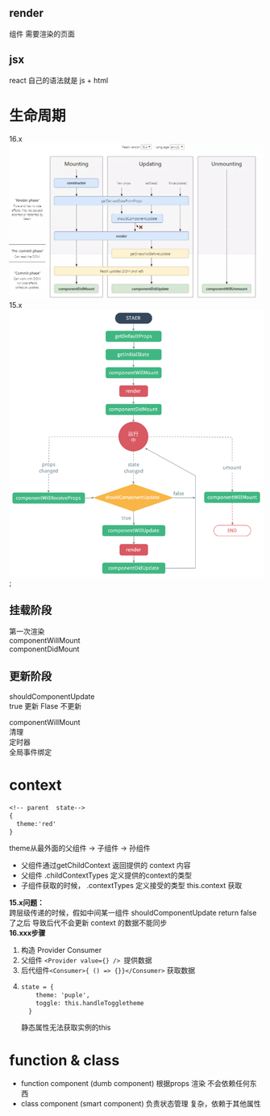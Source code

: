 ## render
组件 需要渲染的页面

## jsx
react 自己的语法就是 js + html

# 生命周期
16.x
![16.x](https://raw.githubusercontent.com/shunwuyu/lesson_md/master/react/life-cycle/src/new.jpg) 
15.x
![15.x](https://raw.githubusercontent.com/shunwuyu/lesson_md/master/react/life-cycle/src/old.png);
## 挂载阶段
第一次渲染  
componentWillMount  
componentDidMount
## 更新阶段
shouldComponentUpdate  
true 更新
Flase 不更新  


componentWillMount  
清理  
定时器  
全局事件绑定

# context
```
<!-- parent  state-->
{
  theme:'red'
}
```

theme从最外面的父组件 -> 子组件 -> 孙组件  
- 父组件通过getChildContext 返回提供的 context 内容
- 父组件 .childContextTypes 定义提供的context的类型
- 子组件获取的时候， .contextTypes 定义接受的类型 this.context 获取

**15.x问题：**  
跨层级传递的时候，假如中间某一组件 shouldComponentUpdate return false 了之后 导致后代不会更新 context 的数据不能同步  
**16.xxx步骤**  
1. 构造 Provider Consumer
2. 父组件 `<Provider value={} /> `提供数据
3. 后代组件`<Consumer>{ () => {}}</Consumer>` 获取数据
4. 
    ```
    state = {
        theme: 'puple',
        toggle: this.handleToggletheme
      }
    ```
    静态属性无法获取实例的this

# function & class
- function component (dumb component) 根据props 渲染 不会依赖任何东西  
- class component (smart component) 负责状态管理 复杂，依赖于其他属性

